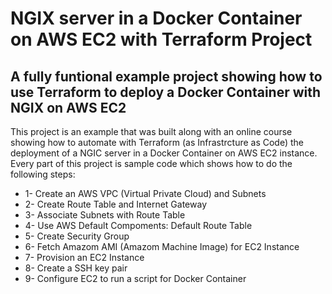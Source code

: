 # NGIX server in a Docker Container on AWS EC2 with Terraform Project

## A fully funtional example project showing how to use Terraform to deploy a Docker Container with NGIX on AWS EC2

This project is an example that was built along with an online course showing how to automate with Terraform (as Infrastrcture as Code) the deployment of a NGIC server in a Docker Container on AWS EC2 instance. Every part of this project is sample code which shows how to do the following steps:

* 1- Create an AWS VPC (Virtual Private Cloud) and Subnets
* 2- Create Route Table and Internet Gateway
* 3- Associate Subnets with Route Table
* 4- Use AWS Default Compoments: Default Route Table
* 5- Create Security Group
* 6- Fetch Amazom AMI (Amazom Machine Image) for EC2 Instance
* 7- Provision an EC2 Instance
* 8- Create a SSH key pair
* 9- Configure EC2 to run a script for Docker Container
